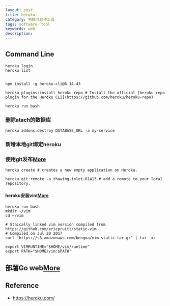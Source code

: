 ```yaml
---
layout: post
title: heroku
category: 书籍与软件工具
tags: software／tool
keywords: web
description: 
---
```



## Command Line

```
heroku login
heroku list


npm install -g heroku-cli@6.14.43

heroku plugins:install heroku-repo # Install the official [heroku-repo plugin for the Heroku CLI](https://github.com/heroku/heroku-repo)

heroku run bash

```

### 删除atach的数据库

```
heroku addons:destroy DATABASE_URL -a my-service
```

### 新增本地git绑定heroku

### 使用git发布[More](https://devcenter.heroku.com/articles/git)

```
heroku create # creates a new empty application on Heroku.

heroku git:remote -a thawing-inlet-61413 # add a remote to your local repository.

```

#### heroku安装vim[More](https://gist.github.com/dvdbng/7375821b20f189c189ab1bd29392c98e)

```
heroku run bash
mkdir ~/vim
cd ~/vim

# Staically linked vim version compiled from https://github.com/ericpruitt/static-vim
# Compiled on Jul 20 2017
curl 'https://s3.amazonaws.com/bengoa/vim-static.tar.gz' | tar -xz

export VIMRUNTIME="$HOME/vim/runtime"
export PATH="$HOME/vim:$PATH"
```

## 部署Go web[More](https://devcenter.heroku.com/articles/getting-started-with-go#declare-app-dependencies)





## Reference

* <https://heroku.com/>